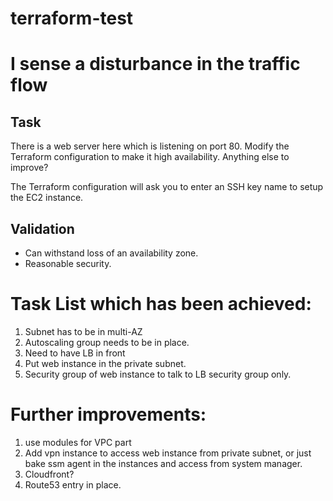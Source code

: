 # terraform-test

# I sense a disturbance in the traffic flow

## Task

There is a web server here which is listening on port 80. Modify the Terraform configuration to make it high availability. Anything else to improve?

The Terraform configuration will ask you to enter an SSH key name to setup the EC2 instance.

## Validation

* Can withstand loss of an availability zone.
* Reasonable security.

# Task List which has been achieved:
1. Subnet has to be in multi-AZ
2. Autoscaling group needs to be in place.
3. Need to have LB in front
4. Put web instance in the private subnet.
5. Security group of web instance to talk to LB security group only.


# Further improvements:
1. use modules for VPC part
2. Add vpn instance to access web instance from private subnet, or just bake ssm agent in the instances and access from system manager.
3. Cloudfront?
4. Route53 entry in place.
